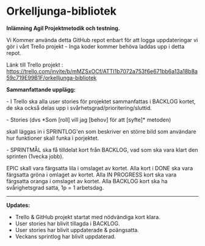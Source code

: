 # Orkelljunga-bibliotek


**Inlämning Agil Projektmetodik och testning.**
<p>Vi Kommer använda detta GitHub repot enbart för att logga uppdateringar vi gör i vårt Trello projekt - Inga koder kommer behöva laddas upp i detta repot.</p>


Länk till Trello projekt : https://trello.com/invite/b/mMZSxOCf/ATTI1b7072a753f6e671bb6a13a18b8a59c719E99B1F/orkelljunga-bibliotek


**Sammanfattande upplägg:**

<p>- I Trello ska alla user stories för projektet sammanfattas i BACKLOG kortet, de ska också delas upp i svårhetsgrad/prioritering/sluttid.</p>
<p>- Stories (dvs *Som [roll] vill jag [behov] för att [syfte]* metoden)</p>
skall läggas in i SPRINTLOG'en som beskriver en större bild som användare hur funktioner skall funka i porjektet.
<p>- SPRINTMÅL ska få tilldelat kort från BACKLOG, vad som ska vara klart den sprinten (1vecka jobb).</p>

EPIC skall vara färgsatta lila i omslaget av kortet.
Alla kort i DONE ska vara färgsatta gröna i omlaget av kortet.
Alla IN PROGRESS kort ska vara färgsatta oranga i omslaget av kortet.
Alla BACKLOG kort ska ha svårighetsgrad satta, 1p = 1 arbetsdag.

------------------------------------------------------------------------------------------------------------------------------------------------------------

**Updates:**

- Trello & GitHub projekt startat med nödvändiga kort klara.
- User stories har blivit tillagda i BACKLOG.
- User stories har blivit uppdaterade & poängsatta.
- Veckans sprintlog har blivit uppdaterad.
